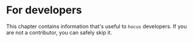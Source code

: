 # For developers

This chapter contains information that's useful to `hocus` developers. If you are not a contributor,
you can safely skip it.
